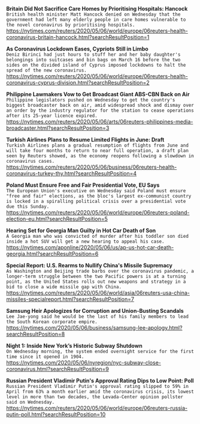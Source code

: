 **Britain Did Not Sacrifice Care Homes by Prioritising Hospitals: Hancock**\
`British health minister Matt Hancock denied on Wednesday that the government had left many elderly people in care homes vulnerable to the novel coronavirus by prioritising hospitals.`\
https://nytimes.com/reuters/2020/05/06/world/europe/06reuters-health-coronavirus-britain-hancock.html?searchResultPosition=1

**As Coronavirus Lockdown Eases, Cypriots Still in Limbo**\
`Deniz Birinci had just hours to stuff her and her baby daughter's belongings into suitcases and bin bags on March 16 before the two sides on the divided island of Cyprus imposed lockdowns to halt the spread of the new coronavirus.`\
https://nytimes.com/reuters/2020/05/06/world/europe/06reuters-health-coronavirus-cyprus-division.html?searchResultPosition=2

**Philippine Lawmakers Vow to Get Broadcast Giant ABS-CBN Back on Air**\
`Philippine legislators pushed on Wednesday to get the country's biggest broadcaster back on air, amid widespread shock and dismay over an order by the industry regulator for the station to cease operations after its 25-year licence expired.`\
https://nytimes.com/reuters/2020/05/06/arts/06reuters-philippines-media-broadcaster.html?searchResultPosition=3

**Turkish Airlines Plans to Resume Limited Flights in June: Draft**\
`Turkish Airlines plans a gradual resumption of flights from June and will take four months to return to near full operation, a draft plan seen by Reuters showed, as the economy reopens following a slowdown in coronavirus cases.`\
https://nytimes.com/reuters/2020/05/06/business/06reuters-health-coronavirus-turkey-thy.html?searchResultPosition=4

**Poland Must Ensure Free and Fair Presidential Vote, EU Says**\
`The European Union's executive on Wednesday said Poland must ensure "free and fair" elections, as the bloc's largest ex-communist country is locked in a spiralling political crisis over a presidential vote due this Sunday. `\
https://nytimes.com/reuters/2020/05/06/world/europe/06reuters-poland-election-eu.html?searchResultPosition=5

**Hearing Set for Georgia Man Guilty in Hot Car Death of Son**\
`A Georgia man who was convicted of murder after his toddler son died inside a hot SUV will get a new hearing to appeal his case.`\
https://nytimes.com/aponline/2020/05/06/us/ap-us-hot-car-death-georgia.html?searchResultPosition=6

**Special Report: U.S. Rearms to Nullify China's Missile Supremacy**\
`As Washington and Beijing trade barbs over the coronavirus pandemic, a longer-term struggle between the two Pacific powers is at a turning point, as the United States rolls out new weapons and strategy in a bid to close a wide missile gap with China.`\
https://nytimes.com/reuters/2020/05/06/world/asia/06reuters-usa-china-missiles-specialreport.html?searchResultPosition=7

**Samsung Heir Apologizes for Corruption and Union-Busting Scandals**\
`Lee Jae-yong said he would be the last of his family members to lead the South Korean corporate empire.`\
https://nytimes.com/2020/05/06/business/samsung-lee-apology.html?searchResultPosition=8

**Night 1: Inside New York’s Historic Subway Shutdown**\
`On Wednesday morning, the system ended overnight service for the first time since it opened in 1904.`\
https://nytimes.com/2020/05/06/nyregion/nyc-subway-close-coronavirus.html?searchResultPosition=9

**Russian President Vladimir Putin's Approval Rating Dips to Low Point: Poll**\
`Russian President Vladimir Putin's approval rating slipped to 59% in April from 63% a month earlier amid the coronavirus crisis, its lowest level in more than two decades, the Levada-Center opinion pollster said on Wednesday.`\
https://nytimes.com/reuters/2020/05/06/world/europe/06reuters-russia-putin-poll.html?searchResultPosition=10

